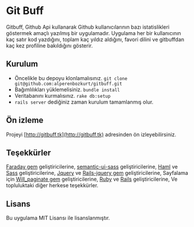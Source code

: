 
# Git Buff

Gitbuff, Github Api kullanarak Github kullanıcılarının bazı istatislikleri göstermek amaçlı yazılmış bir uygulamadır. Uygulama her bir kullanıcının kaç satır kod yazdığını, toplam kaç yıldız aldığını, favori dilini ve gitbuffdan kaç kez profiline bakıldığını gösterir.

## Kurulum
 - Öncelikle bu depoyu klonlamalısınız.
`git clone git@github.com:alperenbozkurt/gitbuff.git`
- Bağımlılıkları yüklemelisiniz.
`bundle install`
- Veritabanını kurmalısınız.
`rake db:setup`
- `rails server` dediğiniz zaman kurulum tamamlanmış olur.

## Ön izleme
Projeyi [http://gitbuff.tk](http://gitbuff.tk) adresinden ön izleyebilirsiniz.

## Teşekkürler
[Faraday gem](https://github.com/lostisland/faraday) geliştiricilerine,
[semantic-ui-sass](https://github.com/doabit/semantic-ui-sass) geliştiricilerine,
[Haml](https://github.com/haml/haml) ve [Sass](https://github.com/sass/sass) geliştiricilerine,
[Jquery](https://github.com/jquery/jquery) ve [Rails-jquery gem](https://github.com/rails/jquery-rails) geliştiricilerine,
Sayfalama için [Will_paginate gem](https://github.com/mislav/will_paginate) geliştiricilerine,
[Ruby](https://github.com/ruby/ruby) ve [Rails](https://github.com/rails/rails) geliştiricilerine,
Ve topluluktaki diğer herkese teşekkürler.

## Lisans
Bu uygulama MIT Lisansı ile lisanslanmıştır.

